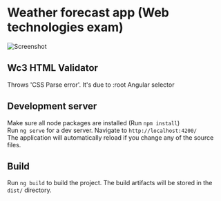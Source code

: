 # Weather forecast app (Web technologies exam)
![Screenshot](https://cdn.discordapp.com/attachments/1026083841791754250/1062711252050251846/image.png)

## Wc3 HTML Validator
Throws 'CSS Parse error'. It's due to :root Angular selector

## Development server
Make sure all node packages are installed (Run `npm install`) <br />
Run `ng serve` for a dev server. Navigate to `http://localhost:4200/` <br />
The application will automatically reload if you change any of the source files.

## Build
Run `ng build` to build the project. The build artifacts will be stored in the `dist/` directory.
